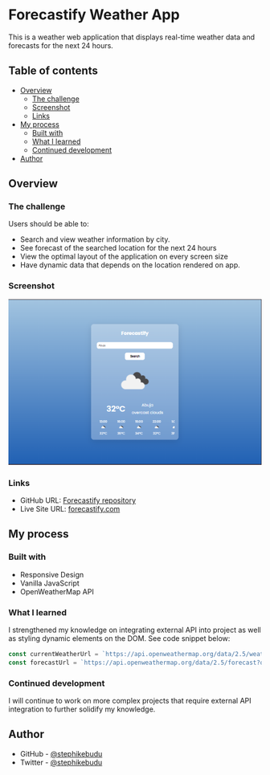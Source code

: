 # Forecastify Weather App

This is a weather web application that displays real-time weather data and forecasts for the next 24 hours.

## Table of contents

-   [Overview](#overview)
    -   [The challenge](#the-challenge)
    -   [Screenshot](#screenshot)
    -   [Links](#links)
-   [My process](#my-process)
    -   [Built with](#built-with)
    -   [What I learned](#what-i-learned)
    -   [Continued development](#continued-development)
-   [Author](#author)


## Overview

### The challenge

Users should be able to:

-   Search and view weather information by city.
-   See forecast of the searched location for the next 24 hours
-   View the optimal layout of the application on every screen size
-   Have dynamic data that depends on the location rendered on app.

### Screenshot

![](./assets/screenshot.png)

### Links

-   GitHub URL: [Forecastify repository](https://github.com/stephikebudu/forecastify)
-   Live Site URL: [forecastify.com](https://shoe-store-lac.vercel.app/)

## My process

### Built with

-   Responsive Design
-   Vanilla JavaScript
-   OpenWeatherMap API

### What I learned

I strengthened my knowledge on integrating external API into project as well as styling dynamic elements on the DOM. See code snippet below:

```js
const currentWeatherUrl = `https://api.openweathermap.org/data/2.5/weather?q=${city}&appid=${apiKey}`;
const forecastUrl = `https://api.openweathermap.org/data/2.5/forecast?q=${city}&appid=${apiKey}`;
```

### Continued development

I will continue to work on more complex projects that require external API integration to further solidify my knowledge.

## Author

-   GitHub - [@stephikebudu](https://github.com/stephikebudu)
-   Twitter - [@stephikebudu](https://www.twitter.com/stephikebudu)